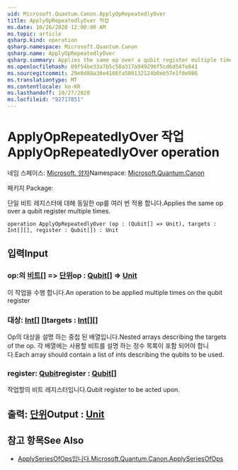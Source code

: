 ```yaml
---
uid: Microsoft.Quantum.Canon.ApplyOpRepeatedlyOver
title: ApplyOpRepeatedlyOver 작업
ms.date: 10/26/2020 12:00:00 AM
ms.topic: article
qsharp.kind: operation
qsharp.namespace: Microsoft.Quantum.Canon
qsharp.name: ApplyOpRepeatedlyOver
qsharp.summary: Applies the same op over a qubit register multiple times.
ms.openlocfilehash: 09f54be33a7b5c58a317a949290f5cd6d54fe841
ms.sourcegitcommit: 29e0d88a30e4166fa580132124b0eb57e1f0e986
ms.translationtype: MT
ms.contentlocale: ko-KR
ms.lasthandoff: 10/27/2020
ms.locfileid: "92717851"
---
```

# <a name="applyoprepeatedlyover-operation"></a><span data-ttu-id="d4a49-102">ApplyOpRepeatedlyOver 작업</span><span class="sxs-lookup"><span data-stu-id="d4a49-102">ApplyOpRepeatedlyOver operation</span></span>

<span data-ttu-id="d4a49-103">네임 스페이스: [Microsoft. 양자](xref:Microsoft.Quantum.Canon)</span><span class="sxs-lookup"><span data-stu-id="d4a49-103">Namespace: [Microsoft.Quantum.Canon](xref:Microsoft.Quantum.Canon)</span></span>

<span data-ttu-id="d4a49-104">패키지 [](https://nuget.org/packages/)</span><span class="sxs-lookup"><span data-stu-id="d4a49-104">Package: [](https://nuget.org/packages/)</span></span>


<span data-ttu-id="d4a49-105">단일 비트 레지스터에 대해 동일한 op를 여러 번 적용 합니다.</span><span class="sxs-lookup"><span data-stu-id="d4a49-105">Applies the same op over a qubit register multiple times.</span></span>

```qsharp
operation ApplyOpRepeatedlyOver (op : (Qubit[] => Unit), targets : Int[][], register : Qubit[]) : Unit
```


## <a name="input"></a><span data-ttu-id="d4a49-106">입력</span><span class="sxs-lookup"><span data-stu-id="d4a49-106">Input</span></span>

### <a name="op--qubit--unit"></a><span data-ttu-id="d4a49-107">op:의 [비트](xref:microsoft.quantum.lang-ref.qubit)[] => [단위](xref:microsoft.quantum.lang-ref.unit)</span><span class="sxs-lookup"><span data-stu-id="d4a49-107">op : [Qubit](xref:microsoft.quantum.lang-ref.qubit)[] => [Unit](xref:microsoft.quantum.lang-ref.unit)</span></span> 

<span data-ttu-id="d4a49-108">이 작업을 수행 합니다.</span><span class="sxs-lookup"><span data-stu-id="d4a49-108">An operation to be applied multiple times on the qubit register</span></span>


### <a name="targets--int"></a><span data-ttu-id="d4a49-109">대상: [Int](xref:microsoft.quantum.lang-ref.int)[] []</span><span class="sxs-lookup"><span data-stu-id="d4a49-109">targets : [Int](xref:microsoft.quantum.lang-ref.int)[][]</span></span>

<span data-ttu-id="d4a49-110">Op의 대상을 설명 하는 중첩 된 배열입니다.</span><span class="sxs-lookup"><span data-stu-id="d4a49-110">Nested arrays describing the targets of the op.</span></span> <span data-ttu-id="d4a49-111">각 배열에는 사용할 비트를 설명 하는 정수 목록이 포함 되어야 합니다.</span><span class="sxs-lookup"><span data-stu-id="d4a49-111">Each array should contain a list of ints describing the qubits to be used.</span></span>


### <a name="register--qubit"></a><span data-ttu-id="d4a49-112">register: [Qubit](xref:microsoft.quantum.lang-ref.qubit)</span><span class="sxs-lookup"><span data-stu-id="d4a49-112">register : [Qubit](xref:microsoft.quantum.lang-ref.qubit)[]</span></span>

<span data-ttu-id="d4a49-113">작업할의 비트 레지스터입니다.</span><span class="sxs-lookup"><span data-stu-id="d4a49-113">Qubit register to be acted upon.</span></span>



## <a name="output--unit"></a><span data-ttu-id="d4a49-114">출력: [단위](xref:microsoft.quantum.lang-ref.unit)</span><span class="sxs-lookup"><span data-stu-id="d4a49-114">Output : [Unit](xref:microsoft.quantum.lang-ref.unit)</span></span>



## <a name="see-also"></a><span data-ttu-id="d4a49-115">참고 항목</span><span class="sxs-lookup"><span data-stu-id="d4a49-115">See Also</span></span>

- [<span data-ttu-id="d4a49-116">ApplySeriesOfOps입니다.</span><span class="sxs-lookup"><span data-stu-id="d4a49-116">Microsoft.Quantum.Canon.ApplySeriesOfOps</span></span>](xref:Microsoft.Quantum.Canon.ApplySeriesOfOps)